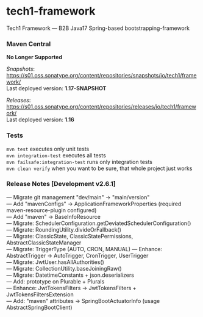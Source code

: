 # tech1-framework
Tech1 Framework — B2B Java17 Spring-based bootstrapping-framework 

### Maven Central
**No Longer Supported**

_Snapshots_: https://s01.oss.sonatype.org/content/repositories/snapshots/io/tech1/framework/  
Last deployed version: **1.17-SNAPSHOT**  

_Releases_: https://s01.oss.sonatype.org/content/repositories/releases/io/tech1/framework/  
Last deployed version: **1.16** 

### Tests
`mvn test` executes only unit tests  
`mvn integration-test` executes all tests  
`mvn failsafe:integration-test` runs only integration tests  
`mvn clean verify` when you want to be sure, that whole project just works  

### Release Notes [Development v2.6.1]
— Migrate git management "dev/main" → "main/version"  
— Add "mavenConfigs" → ApplicationFrameworkProperties (required maven-resource-plugin configured)  
— Add "maven" → BaseInfoResource  
— Migrate: SchedulerConfiguration.getDeviatedSchedulerConfiguration()  
— Migrate: RoundingUtility.divideOrFallback()  
— Migrate: ClassicState, ClassicStatePermissions, AbstractClassicStateManager  
— Migrate: TriggerType (AUTO, CRON, MANUAL)
— Enhance: AbstractTrigger → AutoTrigger, CronTrigger, UserTrigger  
— Migrate: JwtUser.hasAllAuthorities()  
— Migrate: CollectionUtility.baseJoiningRaw()  
— Migrate: DatetimeConstants + json.deserializers  
— Add: prototype on Plurable + Plurals  
— Enhance: JwtTokensFilters → JwtTokensFilters + JwtTokensFiltersExtension  
— Add: "maven" attributes → SpringBootActuatorInfo (usage AbstractSpringBootClient)  
